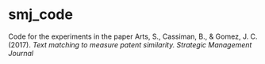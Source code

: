 # smj_code
Code for the experiments in the paper Arts, S., Cassiman, B., & Gomez, J. C. (2017). *Text matching to measure patent similarity. Strategic Management Journal*
